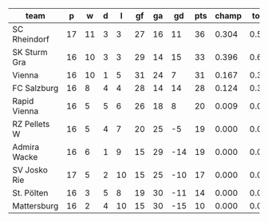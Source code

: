 |     team     | p  | w  | d | l  | gf | ga | gd  | pts | champ | top2  | top3  | top4  |  5-7  | bot4  | bot3  | bot2  |
|--------------|----|----|---|----|----|----|-----|-----|-------|-------|-------|-------|-------|-------|-------|-------|
| SC Rheindorf | 17 | 11 | 3 |  3 | 27 | 16 |  11 |  36 | 0.304 | 0.589 | 0.805 | 0.954 | 0.046 | 0.000 | 0.000 | 0.000|
| SK Sturm Gra | 16 | 10 | 3 |  3 | 29 | 14 |  15 |  33 | 0.396 | 0.669 | 0.860 | 0.966 | 0.034 | 0.000 | 0.000 | 0.000|
| Vienna       | 16 | 10 | 1 |  5 | 31 | 24 |   7 |  31 | 0.167 | 0.387 | 0.648 | 0.889 | 0.110 | 0.003 | 0.001 | 0.000|
| FC Salzburg  | 16 |  8 | 4 |  4 | 28 | 14 |  14 |  28 | 0.124 | 0.317 | 0.567 | 0.856 | 0.143 | 0.003 | 0.001 | 0.000|
| Rapid Vienna | 16 |  5 | 5 |  6 | 26 | 18 |   8 |  20 | 0.009 | 0.038 | 0.113 | 0.292 | 0.684 | 0.069 | 0.024 | 0.005|
| RZ Pellets W | 16 |  5 | 4 |  7 | 20 | 25 |  -5 |  19 | 0.000 | 0.001 | 0.005 | 0.029 | 0.709 | 0.495 | 0.263 | 0.109|
| Admira Wacke | 16 |  6 | 1 |  9 | 15 | 29 | -14 |  19 | 0.000 | 0.000 | 0.002 | 0.009 | 0.476 | 0.768 | 0.515 | 0.274|
| SV Josko Rie | 17 |  5 | 2 | 10 | 15 | 25 | -10 |  17 | 0.000 | 0.000 | 0.000 | 0.004 | 0.438 | 0.801 | 0.558 | 0.307|
| St. Pölten   | 16 |  3 | 5 |  8 | 19 | 30 | -11 |  14 | 0.000 | 0.000 | 0.000 | 0.001 | 0.286 | 0.879 | 0.713 | 0.484|
| Mattersburg  | 16 |  2 | 4 | 10 | 15 | 30 | -15 |  10 | 0.000 | 0.000 | 0.000 | 0.000 | 0.075 | 0.980 | 0.925 | 0.821|
